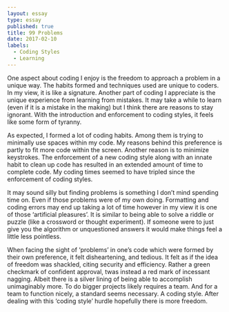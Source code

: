 ```yaml
---
layout: essay
type: essay
published: true
title: 99 Problems
date: 2017-02-10
labels:
  - Coding Styles
  - Learning
---
```


One aspect about coding I enjoy is the freedom to approach a problem in a unique way. The habits formed and techniques used are unique to coders. In my view, it is like a signature. Another part of coding I appreciate is the unique experience from learning from mistakes. It may take a while to learn (even if it is a mistake in the making) but I think there are reasons to stay ignorant. With the introduction and enforcement to coding styles, it feels like some form of tyranny.

As expected, I formed a lot of coding habits. Among them is trying to minimally use spaces within my code. My reasons behind this preference is partly to fit more code within the screen. Another reason is to minimize keystrokes. The enforcement of a new coding style along with an innate habit to clean up code has resulted in an extended amount of time to complete code. My coding times seemed to have tripled since the enforcement of coding styles.

It may sound silly but finding problems is something I don’t mind spending time on. Even if those problems were of my own doing. Formatting and coding errors may end up taking a lot of time however in my view it is one of those ‘artificial pleasures’. It is similar to being able to solve a riddle or puzzle (like a crossword or thought experiment). If someone were to just give you the algorithm or unquestioned answers it would make things feel a little less pointless.

When facing the sight of ‘problems’ in one’s code which were formed by their own preference, it felt disheartening, and tedious. It felt as if the idea of freedom was shackled, citing security and efficiency. Rather a green checkmark of confident approval, twas instead a red mark of incessant nagging. Albeit there is a silver lining of being able to accomplish unimaginably more. To do bigger projects likely requires a team. And for a team to function nicely, a standard seems necessary. A coding style. After dealing with this ‘coding style’ hurdle hopefully there is more freedom.
